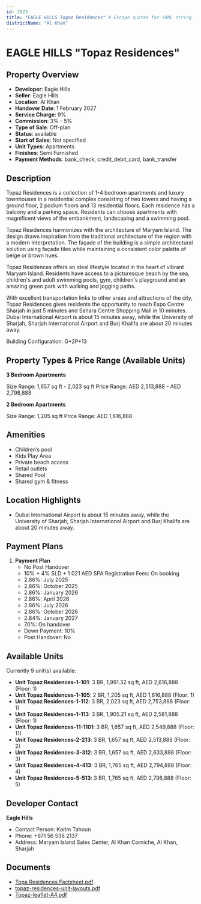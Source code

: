 ```yaml
---
id: 2023
title: "EAGLE HILLS Topaz Residences" # Escape quotes for YAML string
districtName: "Al Khan"
---
```


# EAGLE HILLS "Topaz Residences"

## Property Overview
- **Developer**: Eagle Hills
- **Seller**: Eagle Hills
- **Location**: Al Khan
- **Handover Date**: 1 February 2027
- **Service Charge**: 9%
- **Commission**: 3% - 5%
- **Type of Sale**: Off-plan
- **Status**: available
- **Start of Sales**: Not specified
- **Unit Types**: Apartments
- **Finishes**: Semi Furnished
- **Payment Methods**: bank_check, credit_debit_card, bank_transfer

## Description
Topaz Residences is a collection of 1-4 bedroom apartments and luxury townhouses in a residential complex consisting of two towers and having a ground floor, 2 podium floors and 13 residential floors. Each residence has a balcony and a parking space. Residents can choose apartments with magnificent views of the embankment, landscaping and a swimming pool.

 Topaz Residences harmonizes with the architecture of Maryam Island. The design draws inspiration from the traditional architecture of the region with a modern interpretation. The façade of the building is a simple architectural solution using façade tiles while maintaining a consistent color palette of beige or brown hues. 

 Topaz Residences offers an ideal lifestyle located in the heart of vibrant Maryam Island. Residents have access to a picturesque beach by the sea, children's and adult swimming pools, gym, children's playground and an amazing green park with walking and jogging paths.

 With excellent transportation links to other areas and attractions of the city, Topaz Residences gives residents the opportunity to reach Expo Centre Sharjah in just 5 minutes and Sahara Centre Shopping Mall in 10 minutes. Dubai International Airport is about 15 minutes away, while the University of Sharjah, Sharjah International Airport and Burj Khalifa are about 20 minutes away.

Building Configuration: G+2P+13

## Property Types & Price Range (Available Units)
**3 Bedroom Apartments**

Size Range: 1,657 sq ft - 2,023 sq ft
Price Range: AED 2,513,888 - AED 2,798,888

**2 Bedroom Apartments**

Size Range: 1,205 sq ft
Price Range: AED 1,616,888

## Amenities
- Children’s pool
- Kids Play Area
- Private beach access
- Retail outlets
- Shared Pool
- Shared gym & fitness

## Location Highlights
- Dubai International Airport is about 15 minutes away, while the University of Sharjah, Sharjah International Airport and Burj Khalifa are about 20 minutes away.

## Payment Plans
1. **Payment Plan**
   - No Post Handover
   - 10% + 4% SLD + 1 021 AED SPA Registration Fees: On booking
   - 2.86%: July 2025
   - 2.86%: October 2025
   - 2.86%: January 2026
   - 2.86%: April 2026
   - 2.86%: July 2026
   - 2.86%: October 2026
   - 2.84%: January 2027
   - 70%: On handover
   - Down Payment: 10%
   - Post Handover: No

## Available Units
Currently 9 unit(s) available:
- **Unit Topaz Residences-1-101**: 3 BR, 1,991.32 sq ft, AED 2,616,888 (Floor: 1)
- **Unit Topaz Residences-1-105**: 2 BR, 1,205 sq ft, AED 1,616,888 (Floor: 1)
- **Unit Topaz Residences-1-112**: 3 BR, 2,023 sq ft, AED 2,753,888 (Floor: 1)
- **Unit Topaz Residences-1-113**: 3 BR, 1,905.21 sq ft, AED 2,581,888 (Floor: 1)
- **Unit Topaz Residences-11-1101**: 3 BR, 1,657 sq ft, AED 2,549,888 (Floor: 11)
- **Unit Topaz Residences-2-213**: 3 BR, 1,657 sq ft, AED 2,513,888 (Floor: 2)
- **Unit Topaz Residences-3-312**: 3 BR, 1,657 sq ft, AED 2,633,888 (Floor: 3)
- **Unit Topaz Residences-4-413**: 3 BR, 1,765 sq ft, AED 2,794,888 (Floor: 4)
- **Unit Topaz Residences-5-513**: 3 BR, 1,765 sq ft, AED 2,798,888 (Floor: 5)

## Developer Contact
**Eagle Hills**
- Contact Person: Karim Tahoun
- Phone: +971 56 536 2137
- Address: Maryam Island Sales Center, Al Khan Corniche, Al Khan, Sharjah

## Documents
- [Topa Residences Factsheet.pdf](https://cdn.geniemap.net/2024/05/24/j5jB8E0HMKOlRTm9f52yBcUCIT6UaE4wr6qcxmJN.pdf)
- [topaz-residences-unit-layouts.pdf](https://cdn.geniemap.net/2024/06/05/4er55x6BrF6EbMRimLFtPR9gmKSD88p1KPhPX89u.pdf)
- [Topaz-leaflet-A4.pdf](https://cdn.geniemap.net/2024/06/05/mO9gI0pChb57vELMCxO5Ww0dHAVPvDu1rtC1f0Le.pdf)
